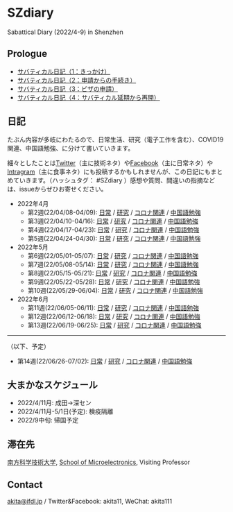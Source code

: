 # SZdiary
Sabattical Diary (2022/4-9) in Shenzhen

## Prologue

- [サバティカル日記（1：きっかけ）](https://note.com/akita11/n/n52348f0d092b)
- [サバティカル日記（2：申請からの手続き）](https://note.com/akita11/n/n8bd2e25d5b19)
- [サバティカル日記（3：ビザの申請）](https://note.com/akita11/n/n400bafc51eb4)
- [サバティカル日記（4：サバティカル延期から再開）](https://note.com/akita11/n/n984411af4c56)


## 日記

たぶん内容が多岐にわたるので、日常生活、研究（電子工作を含む）、COVID19関連、中国語勉強、に分けて書いていきます。

細々としたことは[Twitter](https://twitter.com/akita11)（主に技術ネタ）や[Facebook](https://www.facebook.com/akita11)（主に日常ネタ）や[Intragram](https://www.instagram.com/akita11_/)（主に食事ネタ）にも投稿するかもしれませんが、この日記にもまとめていきます。（ハッシュタグ： #SZdiary ）感想や質問、間違いの指摘などは、issueからぜひお寄せください。

- 2022年4月
  - 第2週(22/04/08-04/09): [日常](diary/diary/2204-2.md) / [研究](diary/research/2204-2.md) / [コロナ関連](diary/covid19/2204-2.md) / [中国語勉強](diary/chinese/2204-2.md)
  - 第3週(22/04/10-04/16): [日常](diary/diary/2204-3.md) / [研究](diary/research/2204-3.md) / [コロナ関連](diary/covid19/2204-3.md) / [中国語勉強](diary/chinese/2204-3.md)
  - 第4週(22/04/17-04/23): [日常](diary/diary/2204-4.md) / [研究](diary/research/2204-4.md) / [コロナ関連](diary/covid19/2204-4.md) / [中国語勉強](diary/chinese/2204-4.md)
  - 第5週(22/04/24-04/30): [日常](diary/diary/2204-5.md) / [研究](diary/research/2204-5.md) / [コロナ関連](diary/covid19/2204-5.md) / [中国語勉強](diary/chinese/2204-5.md)
- 2022年5月
  - 第6週(22/05/01-05/07): [日常](diary/diary/2205-1.md) / [研究](diary/research/2205-1.md) / [コロナ関連](diary/covid19/2205-1.md) / [中国語勉強](diary/chinese/2205-1.md)
  - 第7週(22/05/08-05/14): [日常](diary/diary/2205-2.md) / [研究](diary/research/2205-2.md) / [コロナ関連](diary/covid19/2205-2.md) / [中国語勉強](diary/chinese/2205-2.md)
  - 第8週(22/05/15-05/21): [日常](diary/diary/2205-3.md) / [研究](diary/research/2205-3.md) / [コロナ関連](diary/covid19/2205-3.md) / [中国語勉強](diary/chinese/2205-3.md)
  - 第9週(22/05/22-05/28): [日常](diary/diary/2205-4.md) / [研究](diary/research/2205-4.md) / [コロナ関連](diary/covid19/2205-4.md) / [中国語勉強](diary/chinese/2205-4.md)
  - 第10週(22/05/29-06/04): [日常](diary/diary/2205-5.md) / [研究](diary/research/2205-5.md) / [コロナ関連](diary/covid19/2205-5.md) / [中国語勉強](diary/chinese/2205-5.md)
- 2022年6月
  - 第11週(22/06/05-06/11): [日常](diary/diary/2206-1.md) / [研究](diary/research/2206-1.md) / [コロナ関連](diary/covid19/2206-1.md) / [中国語勉強](diary/chinese/2206-1.md)
  - 第12週(22/06/12-06/18): [日常](diary/diary/2206-2.md) / [研究](diary/research/2206-2.md) / [コロナ関連](diary/covid19/2206-2.md) / [中国語勉強](diary/chinese/2206-2.md)
  - 第13週(22/06/19-06/25): [日常](diary/diary/2206-3.md) / [研究](diary/research/2206-3.md) / [コロナ関連](diary/covid19/2206-3.md) / [中国語勉強](diary/chinese/2206-3.md)
  
***
（以下、予定）
  - 第14週(22/06/26-07/02): [日常](diary/diary/2206-4.md) / [研究](diary/research/2206-4.md) / [コロナ関連](diary/covid19/2206-4.md) / [中国語勉強](diary/chinese/2206-4.md)

## 大まかなスケジュール
- 2022/4/11月: 成田→深セン
- 2022/4/11月-5/1日(予定): 検疫隔離
- 2022/9中旬: 帰国予定


## 滞在先

[南方科学技術大学](https://www.sustech.edu.cn/), [School of Microelectronics](https://sme.sustech.edu.cn/en/), Visiting Professor

## Contact

akita@ifdl.jp / Twitter&Facebook: akita11, WeChat: akita111

